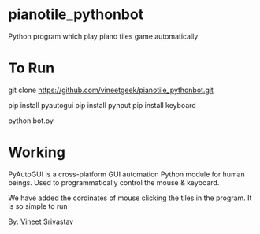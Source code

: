 # pianotile_pythonbot

Python program which play piano tiles game automatically

# To Run

git clone https://github.com/vineetgeek/pianotile_pythonbot.git

pip install pyautogui
pip install pynput
pip install keyboard

python bot.py


# Working

PyAutoGUI is a cross-platform GUI automation Python module for human beings. Used to programmatically control the mouse & keyboard.

We have added the cordinates of mouse clicking the tiles in the program. It is so simple to run


By: <a href="https://vineetgeek.in" target="_blank">Vineet Srivastav</a>
